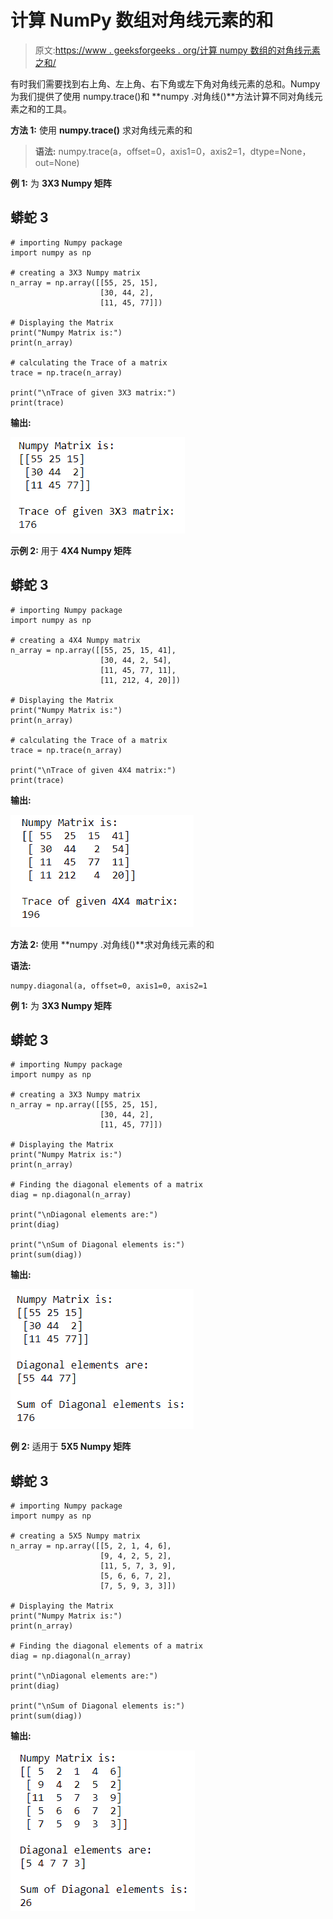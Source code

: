 # 计算 NumPy 数组对角线元素的和

> 原文:[https://www . geeksforgeeks . org/计算 numpy 数组的对角线元素之和/](https://www.geeksforgeeks.org/calculate-the-sum-of-the-diagonal-elements-of-a-numpy-array/)

有时我们需要找到右上角、左上角、右下角或左下角对角线元素的总和。Numpy 为我们提供了使用 numpy.trace()和 **numpy .对角线()**方法计算不同对角线元素之和的工具。

**方法 1:** 使用 **numpy.trace()** 求对角线元素的和

> **语法:** numpy.trace(a，offset=0，axis1=0，axis2=1，dtype=None，out=None)

**例 1:** 为 **3X3 Numpy 矩阵**

## 蟒蛇 3

```
# importing Numpy package
import numpy as np

# creating a 3X3 Numpy matrix
n_array = np.array([[55, 25, 15],
                    [30, 44, 2],
                    [11, 45, 77]])

# Displaying the Matrix
print("Numpy Matrix is:")
print(n_array)

# calculating the Trace of a matrix
trace = np.trace(n_array)

print("\nTrace of given 3X3 matrix:")
print(trace)
```

**输出:**

![](img/281ebe14609bfbac61d4411d53d2ee5e.png)

**示例 2:** 用于 **4X4 Numpy 矩阵**

## 蟒蛇 3

```
# importing Numpy package
import numpy as np

# creating a 4X4 Numpy matrix
n_array = np.array([[55, 25, 15, 41],
                    [30, 44, 2, 54],
                    [11, 45, 77, 11],
                    [11, 212, 4, 20]])

# Displaying the Matrix
print("Numpy Matrix is:")
print(n_array)

# calculating the Trace of a matrix
trace = np.trace(n_array)

print("\nTrace of given 4X4 matrix:")
print(trace)
```

**输出:**

![](img/43723ac2e01c59195f6bcc8c0cd07fb9.png)

**方法 2:** 使用 **numpy .对角线()**求对角线元素的和

**语法:**

```
numpy.diagonal(a, offset=0, axis1=0, axis2=1

```

**例 1:** 为 **3X3 Numpy 矩阵**

## 蟒蛇 3

```
# importing Numpy package
import numpy as np

# creating a 3X3 Numpy matrix
n_array = np.array([[55, 25, 15],
                    [30, 44, 2],
                    [11, 45, 77]])

# Displaying the Matrix
print("Numpy Matrix is:")
print(n_array)

# Finding the diagonal elements of a matrix
diag = np.diagonal(n_array)

print("\nDiagonal elements are:")
print(diag)

print("\nSum of Diagonal elements is:")
print(sum(diag))
```

**输出:**

![](img/dcb40886522a04b8226b3340d940e773.png)

**例 2:** 适用于 **5X5 Numpy 矩阵**

## 蟒蛇 3

```
# importing Numpy package
import numpy as np

# creating a 5X5 Numpy matrix
n_array = np.array([[5, 2, 1, 4, 6],
                    [9, 4, 2, 5, 2],
                    [11, 5, 7, 3, 9],
                    [5, 6, 6, 7, 2],
                    [7, 5, 9, 3, 3]])

# Displaying the Matrix
print("Numpy Matrix is:")
print(n_array)

# Finding the diagonal elements of a matrix
diag = np.diagonal(n_array)

print("\nDiagonal elements are:")
print(diag)

print("\nSum of Diagonal elements is:")
print(sum(diag))
```

**输出:**

![](img/2f50d85fc6dd7642b6f0cb30f02d876d.png)